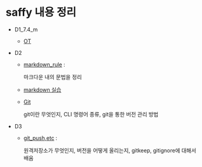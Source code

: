# saffy 내용 정리

- D1_7.4_m

  - [OT](./D1_OT/OT.md)

- D2
  - [markdown_rule](./D2_markdown/markdown_rule.md) :

    마크다운 내의 문법을 정리

  - [markdown 실습](./D2_markdown/markdown_practice_0705.md)

  - [Git](./D2_markdown/Git.md)

    git이란 무엇인지, CLI 명령어 종류, git을 통한 버전 관리 방법

- D3
  - [git_push,etc](./D3/D3_git_push,ignore,keep) : 

    원격저장소가 무엇인지, 버전을 어떻게 올리는지, gitkeep, gitignore에 대해서 배움

    